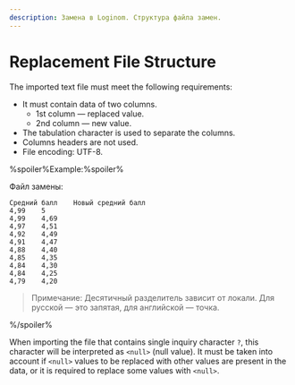 ```yaml
---
description: Замена в Loginom. Структура файла замен.
---
```

# Replacement File Structure

The imported text file must meet the following requirements:

* It must contain data of two columns.
   * 1st column — replaced value.
   * 2nd column — new value.
* The tabulation character is used to separate the columns.
* Columns headers are not used.
* File encoding: UTF-8.

%spoiler%Example:%spoiler%

Файл замены:
```
Средний балл	Новый средний балл
4,99	5
4,99	4,69
4,97	4,51
4,92	4,49
4,91	4,47
4,88	4,40
4,85	4,35
4,84	4,30
4,84	4,25
4,79	4,20
```
> Примечание: Десятичный разделитель зависит от локали. Для русской — это запятая, для английской — точка.

%/spoiler%

When importing the file that contains single inquiry character `?`, this character will be interpreted as `<null>` (null value). It must be taken into account if `<null>` values to be replaced with other values are present in the data, or it is required to replace some values with `<null>`.